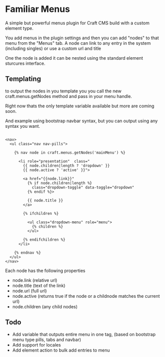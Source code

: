 Familiar Menus
=======

A simple but powerful menus plugin for Craft CMS build with a custom element type.

You add menus in the plugin settings and then you can add "nodes" to that menu from the "Menus" tab.  A node can link to any entry in the system (including singles) or use a custom url and title

One the node is added it can be nested using the standard element sturcures interface.

Templating
-------

to output the nodes in you template you you call the new craft.menus.getNodes method and pass in your menu handle.

Right now thats the only template variable available but more are coming soon.

And example using bootstrap navbar syntax, but you can output using any syntax you want.

```

<nav>
  <ul class="nav nav-pills">

    {% nav node in craft.menus.getNodes('mainMenu') %}

      <li role="presentation"  class="
        {{ node.children|length ? 'dropdown' }}
        {{ node.active ? 'active' }}">

        <a href="{{node.link}}"
          {% if node.children|length %}
            class="dropdown-toggle" data-toggle="dropdown"
          {% endif %}>

          {{ node.title }}
        </a>

        {% ifchildren %}

          <ul class="dropdown-menu" role="menu">
            {% children %}
          </ul>

        {% endifchildren %}
      </li>

    {% endnav %}
  </ul>
</nav>

```

Each node has the following properties

* node.link (relative url)
* node.title (text of the link)
* node.url (full url)
* node.active (returns true if the node or a childnode matches the current url)
* node.children (any child nodes)



Todo
-----
* Add variable that outputs entire menu in one tag, (based on bootstrap menu type pills, tabs and navbar)
* Add support for locales
* Add element action to bulk add entries to menu
